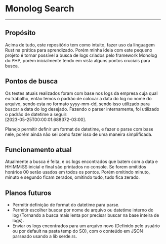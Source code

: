 # Monolog Search

---

## Propósito
Acima de tudo, este repositório tem como intuito, fazer uso da linguagem Rust na prática para aprendizado.
Porém minha ideia com este pequeno projeto é tornar possível a busca de logs criados pelo framework Monolog do PHP, porém inicialmente tendo em vista alguns pontos cruciais para busca.

## Pontos de busca
Os testes atuais realizados foram com base nos logs da empresa cuja qual eu trabalho, então temos o padrão de colocar a data do log no nome do arquivo, sendo esta no formato yyyy-mm-dd, sendo isso utilizado para buscar a data do log desejado.
Fazendo o parser internamente, foi utilizado o padrão de datetime a seguir:<br>[2023-05-25T00:00:01.688372-03:00].

Planejo permitir definir um format de datetime, e fazer o parse com base nele, porém ainda não sei como fazer isso de uma maneira simplificada.

## Funcionamento atual
Atualmente a busca é feita, e os logs encontrados que batem com a data e HH:MM:SS inicial e final são printados no console.
Se forem omitidos horários 00 serão usados em todos os pontos.
Porém omitindo minuto, minuto e segundo ficam zerados, omitindo tudo, tudo fica zerado.

## Planos futuros
- Permitir definição de format do datetime para parse.
- Permitir escolher buscar por nome de arquivo ou datetime interno do log (Tornando a busca mais lenta por precisar buscar na base inteira de logs).
- Enviar os logs encontrados para um arquivo novo (Definido pelo usuário ou por default na pasta temp do SO), com o conteúdo em JSON parseado usando a lib serde.rs.
